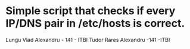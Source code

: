 # Simple script that checks if every IP/DNS pair in /etc/hosts is correct.

Lungu Vlad Alexandru - 141 - ITBI
Tudor Rares Alexandru -141 -ITBI
